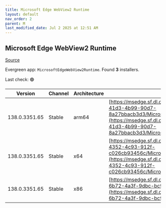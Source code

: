 ```yaml
---
title: Microsoft Edge WebView2 Runtime
layout: default
nav_order: 2
parent: M
last_modified_date: Jul 2 2025 at 12:51 AM
---
```


## Microsoft Edge WebView2 Runtime

[Source](https://developer.microsoft.com/en-us/microsoft-edge/webview2/)

Evergreen app: `MicrosoftEdgeWebView2Runtime`. Found **3** installers.

Last check: 🟢

| Version       | Channel | Architecture | URI                                                                                                                                                                                                                                                                                                                            |
| ------------- | ------- | ------------ | ------------------------------------------------------------------------------------------------------------------------------------------------------------------------------------------------------------------------------------------------------------------------------------------------------------------------------ |
| 138.0.3351.65 | Stable  | arm64        | [https://msedge.sf.dl.delivery.mp.microsoft.com/filestreamingservice/files/cf317a36-41d3-4b99-90d7-8a27bbacb3d3/MicrosoftEdgeWebView2RuntimeInstallerARM64.exe](https://msedge.sf.dl.delivery.mp.microsoft.com/filestreamingservice/files/cf317a36-41d3-4b99-90d7-8a27bbacb3d3/MicrosoftEdgeWebView2RuntimeInstallerARM64.exe) |
| 138.0.3351.65 | Stable  | x64          | [https://msedge.sf.dl.delivery.mp.microsoft.com/filestreamingservice/files/469a78ad-4352-4c93-912f-c026cb93456c/MicrosoftEdgeWebView2RuntimeInstallerX64.exe](https://msedge.sf.dl.delivery.mp.microsoft.com/filestreamingservice/files/469a78ad-4352-4c93-912f-c026cb93456c/MicrosoftEdgeWebView2RuntimeInstallerX64.exe)     |
| 138.0.3351.65 | Stable  | x86          | [https://msedge.sf.dl.delivery.mp.microsoft.com/filestreamingservice/files/5c672feb-6b72-4a3f-9dbc-bc9cc4005a62/MicrosoftEdgeWebView2RuntimeInstallerX86.exe](https://msedge.sf.dl.delivery.mp.microsoft.com/filestreamingservice/files/5c672feb-6b72-4a3f-9dbc-bc9cc4005a62/MicrosoftEdgeWebView2RuntimeInstallerX86.exe)     |
